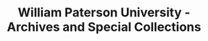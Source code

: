 ---
layout: repo
title: "William Paterson University - Archives and Special Collections"
id: 12688
permalink: repos/12688/
---